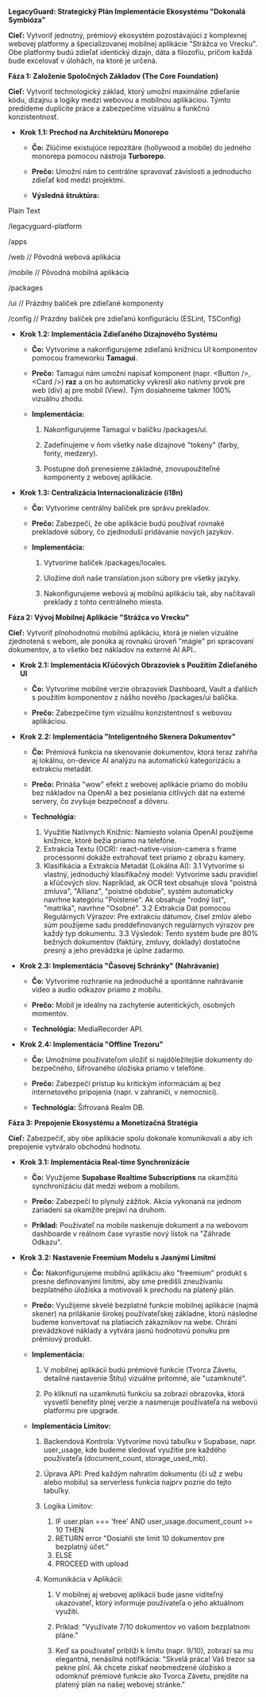 **LegacyGuard: Strategický Plán Implementácie Ekosystému "Dokonalá Symbióza"**

**Cieľ:** Vytvoriť jednotný, prémiový ekosystém pozostávajúci z komplexnej webovej platformy a špecializovanej mobilnej aplikácie "Strážca vo Vrecku". Obe platformy budú zdieľať identický dizajn, dáta a filozofiu, pričom každá bude excelovať v úlohách, na ktoré je určená.

**Fáza 1: Založenie Spoločných Základov (The Core Foundation)**

**Cieľ:** Vytvoriť technologický základ, ktorý umožní maximálne zdieľanie kódu, dizajnu a logiky medzi webovou a mobilnou aplikáciou. Týmto predídeme duplicite práce a zabezpečíme vizuálnu a funkčnú konzistentnosť.

-   **Krok 1.1: Prechod na Architektúru Monorepo**

    -   **Čo:** Zlúčime existujúce repozitáre (hollywood a mobile) do jedného monorepa pomocou nástroja **Turborepo**.

    -   **Prečo:** Umožní nám to centrálne spravovať závislosti a jednoducho zdieľať kód medzi projektmi.

    -   **Výsledná štruktúra:**

Plain Text

/legacyguard-platform

/apps

/web // Pôvodná webová aplikácia

/mobile // Pôvodná mobilná aplikácia

/packages

/ui // Prázdny balíček pre zdieľané komponenty

/config // Prázdny balíček pre zdieľanú konfiguráciu (ESLint, TSConfig)

-   **Krok 1.2: Implementácia Zdieľaného Dizajnového Systému**

    -   **Čo:** Vytvoríme a nakonfigurujeme zdieľanú knižnicu UI komponentov pomocou frameworku **Tamagui**.

    -   **Prečo:** Tamagui nám umožní napísať komponent (napr. \<Button /\>, \<Card /\>) **raz** a on ho automaticky vykreslí ako natívny prvok pre web (div) aj pre mobil (View). Tým dosiahneme takmer 100% vizuálnu zhodu.

    -   **Implementácia:**

        1.  Nakonfigurujeme Tamagui v balíčku /packages/ui.

        2.  Zadefinujeme v ňom všetky naše dizajnové "tokeny" (farby, fonty, medzery).

        3.  Postupne doň prenesieme základné, znovupoužiteľné komponenty z webovej aplikácie.

-   **Krok 1.3: Centralizácia Internacionalizácie (i18n)**

    -   **Čo:** Vytvoríme centrálny balíček pre správu prekladov.

    -   **Prečo:** Zabezpečí, že obe aplikácie budú používať rovnaké prekladové súbory, čo zjednoduší pridávanie nových jazykov.

    -   **Implementácia:**

        1.  Vytvoríme balíček /packages/locales.

        2.  Uložíme doň naše translation.json súbory pre všetky jazyky.

        3.  Nakonfigurujeme webovú aj mobilnú aplikáciu tak, aby načítavali preklady z tohto centrálneho miesta.

**Fáza 2: Vývoj Mobilnej Aplikácie "Strážca vo Vrecku"**

**Cieľ:** Vytvoriť plnohodnotnú mobilnú aplikáciu, ktorá je nielen vizuálne zjednotená s webom, ale ponúka aj rovnakú úroveň "mágie" pri spracovaní dokumentov, a to všetko bez nákladov na externé AI API..

-   **Krok 2.1: Implementácia Kľúčových Obrazoviek s Použitím Zdieľaného UI**

    -   **Čo:** Vytvoríme mobilné verzie obrazoviek Dashboard, Vault a ďalších s použitím komponentov z nášho nového /packages/ui balíčka.

    -   **Prečo:** Zabezpečíme tým vizuálnu konzistentnosť s webovou aplikáciou.

-   **Krok 2.2: Implementácia "Inteligentného Skenera Dokumentov"**

    -   **Čo:** Prémiová funkcia na skenovanie dokumentov, ktorá teraz zahŕňa aj lokálnu, on-device AI analýzu na automatickú kategorizáciu a extrakciu metadát.

    -   **Prečo:** Prináša "wow" efekt z webovej aplikácie priamo do mobilu bez nákladov na OpenAI a bez posielania citlivých dát na externé servery, čo zvyšuje bezpečnosť a dôveru.

    -   **Technológia:** 
    
        1. Využitie Natívnych Knižníc: Namiesto volania OpenAI použijeme knižnice, ktoré bežia priamo na telefóne.
        2. Extrakcia Textu (OCR): react-native-vision-camera s frame processormi dokáže extrahovať text priamo z obrazu kamery.
        3. Klasifikácia a Extrakcia Metadát (Lokálna AI):
           3.1 Vytvoríme si vlastný, jednoduchý klasifikačný model: Vytvoríme sadu pravidiel a kľúčových slov. Napríklad, ak OCR text obsahuje slová "poistná zmluva", "Allianz", "poistné obdobie", systém automaticky navrhne kategóriu "Poistenie". Ak obsahuje "rodný list", "matrika", navrhne "Osobné".
           3.2 Extrakcia Dát pomocou Regulárnych Výrazov: Pre extrakciu dátumov, čísel zmlúv alebo súm použijeme sadu preddefinovaných regulárnych výrazov pre každý typ dokumentu.
           3.3 Výsledok: Tento systém bude pre 80% bežných dokumentov (faktúry, zmluvy, doklady) dostatočne presný a jeho prevádzka je úplne zadarmo.

-   **Krok 2.3: Implementácia "Časovej Schránky" (Nahrávanie)**

    -   **Čo:** Vytvoríme rozhranie na jednoduché a spontánne nahrávanie video a audio odkazov priamo z mobilu.

    -   **Prečo:** Mobil je ideálny na zachytenie autentických, osobných momentov.

    -   **Technológia:** MediaRecorder API.

-   **Krok 2.4: Implementácia "Offline Trezoru"**

    -   **Čo:** Umožníme používateľom uložiť si najdôležitejšie dokumenty do bezpečného, šifrovaného úložiska priamo v telefóne.

    -   **Prečo:** Zabezpečí prístup ku kritickým informáciám aj bez internetového pripojenia (napr. v zahraničí, v nemocnici).

    -   **Technológia:** Šifrovaná Realm DB.

**Fáza 3: Prepojenie Ekosystému a Monetizačná Stratégia**

**Cieľ:** Zabezpečiť, aby obe aplikácie spolu dokonale komunikovali a aby ich prepojenie vytváralo obchodnú hodnotu.

-   **Krok 3.1: Implementácia Real-time Synchronizácie**

    -   **Čo:** Využijeme **Supabase Realtime Subscriptions** na okamžitú synchronizáciu dát medzi webom a mobilom.

    -   **Prečo:** Zabezpečí to plynulý zážitok. Akcia vykonaná na jednom zariadení sa okamžite prejaví na druhom.

    -   **Príklad:** Používateľ na mobile naskenuje dokument a na webovom dashboarde v reálnom čase vyrastie nový lístok na "Záhrade Odkazu".

-   **Krok 3.2: Nastavenie Freemium Modelu s Jasnými Limitmi**

    -   **Čo:** Nakonfigurujeme mobilnú aplikáciu ako "freemium" produkt s presne definovanými limitmi, aby sme predišli zneužívaniu bezplatného úložiska a motivovali k prechodu na platený plán.

    -   **Prečo:** Využijeme skvelé bezplatné funkcie mobilnej aplikácie (najmä skener) na prilákanie širokej používateľskej základne, ktorú následne budeme konvertovať na platiacich zákazníkov na webe. Chráni prevádzkové náklady a vytvára jasnú hodnotovú ponuku pre prémiový produkt.

    -   **Implementácia:**

        1.  V mobilnej aplikácii budú prémiové funkcie (Tvorca Závetu, detailné nastavenie Štítu) vizuálne prítomné, ale "uzamknuté".

        2.  Po kliknutí na uzamknutú funkciu sa zobrazí obrazovka, ktorá vysvetlí benefity plnej verzie a nasmeruje používateľa na webovú platformu pre upgrade.

    -   **Implementácia Limitov:**

        1.  Backendová Kontrola: Vytvoríme novú tabuľku v Supabase, napr. user_usage, kde budeme sledovať využitie pre každého používateľa (document_count, storage_used_mb).
        
        2.  Úprava API: Pred každým nahratím dokumentu (či už z webu alebo mobilu) sa serverless funkcia najprv pozrie do tejto tabuľky.
        
        3.  Logika Limitov:
            1.  IF user.plan === 'free' AND user_usage.document_count >= 10 THEN
            2.  RETURN error "Dosiahli ste limit 10 dokumentov pre bezplatný účet."
            3.  ELSE
            4.  PROCEED with upload

        4.  Komunikácia v Aplikácii:
    
            1. V mobilnej aj webovej aplikácii bude jasne viditeľný ukazovateľ, ktorý informuje používateľa o jeho aktuálnom využití.
            
            2.  Príklad: "Využívate 7/10 dokumentov vo vašom bezplatnom pláne."
            
            3. Keď sa používateľ priblíži k limitu (napr. 9/10), zobrazí sa mu elegantná, nenásilná notifikácia: "Skvelá práca! Váš trezor sa pekne plní. Ak chcete získať neobmedzené úložisko a odomknúť prémiové funkcie ako Tvorca Závetu, prejdite na platený plán na našej webovej stránke."
